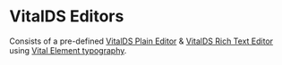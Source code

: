 # VitalDS Editors

Consists of a pre-defined [VitalDS Plain Editor](./Vital_PlainEditor) & [VitalDS Rich Text
Editor](./Vital_RTE_Editor) using [Vital Element typography](../Vital_Elements/).
